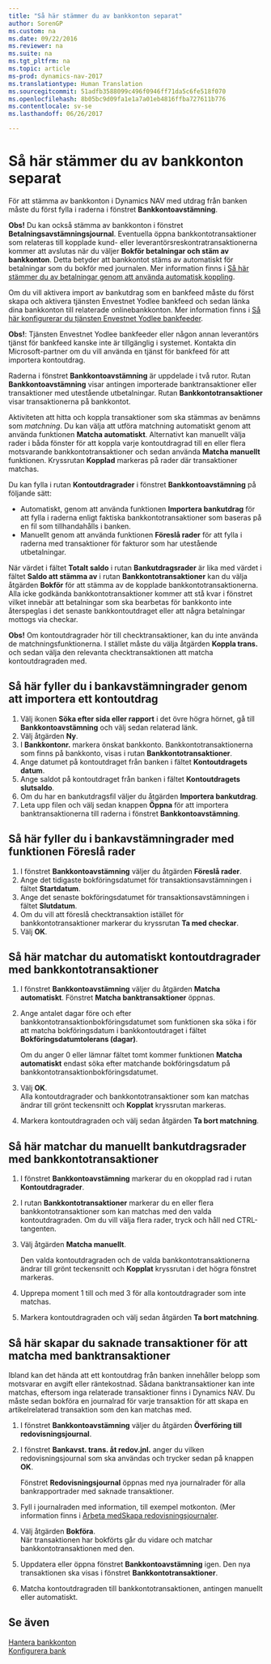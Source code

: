 ```yaml
---
title: "Så här stämmer du av bankkonton separat"
author: SorenGP
ms.custom: na
ms.date: 09/22/2016
ms.reviewer: na
ms.suite: na
ms.tgt_pltfrm: na
ms.topic: article
ms-prod: dynamics-nav-2017
ms.translationtype: Human Translation
ms.sourcegitcommit: 51adfb3588099c496f0946ff71da5c6fe518f070
ms.openlocfilehash: 8b05bc9d09fa1e1a7a01eb4816ffba727611b776
ms.contentlocale: sv-se
ms.lasthandoff: 06/26/2017

---
```


# <a name="how-to-reconcile-bank-accounts-separately"></a>Så här stämmer du av bankkonton separat
För att stämma av bankkonton i Dynamics NAV med utdrag från banken måste du först fylla i raderna i fönstret **Bankkontoavstämning**.

**Obs!** Du kan också stämma av bankkonton i fönstret **Betalningsavstämningsjournal**. Eventuella öppna bankkontotransaktioner som relateras till kopplade kund- eller leverantörsreskontratransaktionerna kommer att avslutas när du väljer **Bokför betalningar och stäm av bankkonton**. Detta betyder att bankkontot stäms av automatiskt för betalningar som du bokför med journalen. Mer information finns i [Så här stämmer du av betalningar genom att använda automatisk koppling](receivables-how-reconcile-payments-auto-application.md).

Om du vill aktivera import av bankutdrag som en bankfeed måste du först skapa och aktivera tjänsten Envestnet Yodlee bankfeed och sedan länka dina bankkonton till relaterade onlinebankkonton. Mer information finns i [Så här konfigurerar du tjänsten Envestnet Yodlee bankfeeder](bank-how-setup-bank-statement-service.md).

**Obs!**: Tjänsten Envestnet Yodlee bankfeeder eller någon annan leverantörs tjänst för bankfeed kanske inte är tillgänglig i systemet. Kontakta din Microsoft-partner om du vill använda en tjänst för bankfeed för att importera kontoutdrag.

Raderna i fönstret **Bankkontoavstämning** är uppdelade i två rutor. Rutan **Bankkontoavstämning** visar antingen importerade banktransaktioner eller transaktioner med utestående utbetalningar. Rutan **Bankkontotransaktioner** visar transaktionerna på bankkontot.

Aktiviteten att hitta och koppla transaktioner som ska stämmas av benämns som *matchning*. Du kan välja att utföra matchning automatiskt genom att använda funktionen **Matcha automatiskt**. Alternativt kan manuellt välja rader i båda fönster för att koppla varje kontoutdragrad till en eller flera motsvarande bankkontotransaktioner och sedan använda **Matcha manuellt** funktionen. Kryssrutan **Kopplad** markeras på rader där transaktioner matchas.

Du kan fylla i rutan **Kontoutdragrader** i fönstret **Bankkontoavstämning** på följande sätt:

* Automatiskt, genom att använda funktionen **Importera bankutdrag** för att fylla i raderna enligt faktiska bankkontotransaktioner som baseras på en fil som tillhandahålls i banken.
* Manuellt genom att använda funktionen **Föreslå rader** för att fylla i raderna med transaktioner för fakturor som har utestående utbetalningar.

När värdet i fältet **Totalt saldo** i rutan **Bankutdragsrader** är lika med värdet i fältet **Saldo att stämma av** i rutan **Bankkontotransaktioner** kan du välja åtgärden **Bokför** för att stämma av de kopplade bankkontotransaktionerna. Alla icke godkända bankkontotransaktioner kommer att stå kvar i fönstret vilket innebär att betalningar som ska bearbetas för bankkonto inte återspeglas i det senaste bankkontoutdraget eller att några betalningar mottogs via checkar.

**Obs!** Om kontoutdragrader hör till checktransaktioner, kan du inte använda de matchningsfunktionerna. I stället måste du välja åtgärden **Koppla trans.** och sedan välja den relevanta checktransaktionen att matcha kontoutdragraden med.

## <a name="to-fill-bank-reconciliation-lines-by-importing-a-bank-statement"></a>Så här fyller du i bankavstämningrader genom att importera ett kontoutdrag  
1. Välj ikonen **Söka efter sida eller rapport** i det övre högra hörnet, gå till **Bankkontoavstämning** och välj sedan relaterad länk.
2. Välj åtgärden **Ny**.
3. I **Bankkontonr.** markera önskat bankkonto. Bankkontotransaktionerna som finns på bankkonto, visas i rutan **Bankkontotransaktioner**.
4. Ange datumet på kontoutdraget från banken i fältet **Kontoutdragets datum**.
5. Ange saldot på kontoutdraget från banken i fältet **Kontoutdragets slutsaldo**.
6. Om du har en bankutdragsfil väljer du åtgärden **Importera bankutdrag**.
7. Leta upp filen och välj sedan knappen **Öppna** för att importera banktransaktionerna till raderna i fönstret **Bankkontoavstämning**.

## <a name="to-fill-bank-reconciliation-lines-with-the-suggest-lines-function"></a>Så här fyller du i bankavstämningrader med funktionen Föreslå rader
1. I fönstret **Bankkontoavstämning** väljer du åtgärden **Föreslå rader**.
2. Ange det tidigaste bokföringsdatumet för transaktionsavstämningen i fältet **Startdatum**.
3. Ange det senaste bokföringsdatumet för transaktionsavstämningen i fältet **Slutdatum**.
4. Om du vill att föreslå checktransaktion istället för bankkontotransaktioner markerar du kryssrutan **Ta med checkar**.
5. Välj **OK**.

## <a name="to-match-bank-statement-lines-with-bank-account-ledger-entries-automatically"></a>Så här matchar du automatiskt kontoutdragrader med bankkontotransaktioner
1. I fönstret **Bankkontoavstämning** väljer du åtgärden **Matcha automatiskt**. Fönstret **Matcha banktransaktioner** öppnas.
2. Ange antalet dagar före och efter bankkontotransaktionbokföringsdatumet som funktionen ska söka i för att matcha bokföringsdatum i bankkontoutdraget i fältet **Bokföringsdatumtolerans (dagar)**.

    Om du anger 0 eller lämnar fältet tomt kommer funktionen **Matcha automatiskt** endast söka efter matchande bokföringsdatum på bankkontotransaktionbokföringsdatumet.  
3. Välj **OK**.  
Alla kontoutdragrader och bankkontotransaktioner som kan matchas ändrar till grönt teckensnitt och **Kopplat** kryssrutan markeras.
4. Markera kontoutdragraden och välj sedan åtgärden **Ta bort matchning**.

## <a name="to-match-bank-statement-lines-with-bank-account-ledger-entries-manually"></a>Så här matchar du manuellt bankutdragsrader med bankkontotransaktioner
1. I fönstret **Bankkontoavstämning** markerar du en okopplad rad i rutan **Kontoutdragrader**.
2. I rutan **Bankkontotransaktioner** markerar du en eller flera bankkontotransaktioner som kan matchas med den valda kontoutdragraden. Om du vill välja flera rader, tryck och håll ned CTRL-tangenten.  
3. Välj åtgärden **Matcha manuellt**.

    Den valda kontoutdragraden och de valda bankkontotransaktionerna ändrar till grönt teckensnitt och **Kopplat** kryssrutan i det högra fönstret markeras.
4. Upprepa moment 1 till och med 3 för alla kontoutdragrader som inte matchas.
5. Markera kontoutdragraden och välj sedan åtgärden **Ta bort matchning**.

## <a name="to-create-missing-ledger-entries-to-match-bank-transactions-with"></a>Så här skapar du saknade transaktioner för att matcha med banktransaktioner
Ibland kan det hända att ett kontoutdrag från banken innehåller belopp som motsvarar en avgift eller räntekostnad. Sådana banktransaktioner kan inte matchas, eftersom inga relaterade transaktioner finns i Dynamics NAV.  Du måste sedan bokföra en journalrad för varje transaktion för att skapa en artikelrelaterad transaktion som den kan matchas med.

1. I fönstret **Bankkontoavstämning** väljer du åtgärden **Överföring till redovisningsjournal**.  
2. I fönstret **Bankavst. trans. åt redov.jnl.** anger du vilken redovisningsjournal som ska användas och trycker sedan på knappen **OK**.

    Fönstret **Redovisningsjournal** öppnas med nya journalrader för alla bankrapportrader med saknade transaktioner.
3. Fyll i journalraden med information, till exempel motkonton. (Mer information finns i [Arbeta medSkapa redovisningsjournaler](ui-work-general-journals.md).  
4. Välj åtgärden **Bokföra**.  
När transaktionen har bokförts går du vidare och matchar bankkontotransaktionen med den.
5. Uppdatera eller öppna fönstret **Bankkontoavstämning** igen. Den nya transaktionen ska visas i fönstret **Bankkontotransaktioner**.
6. Matcha kontoutdragraden till bankkontotransaktionen, antingen manuellt eller automatiskt.

## <a name="see-also"></a>Se även  
[Hantera bankkonton](bank-manage-bank-accounts.md)  
[Konfigurera bank](bank-setup-banking.md)

